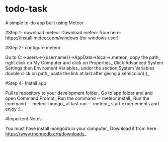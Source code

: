 # todo-task
A simple to-do app built using Meteor

#Step 1- download meteor
Download meteor from here: https://install.meteor.com/windows (for windows user)

#Step 2- configure meteor

Go to C:->users->{{username}}->AppData->local->.meteor_
copy the path_
right click on My Computer and click on Properties_
Click Advanced System Settings then Enviroment Variables_
under the section System Variables double click on path_
paste the link at last after giving a semicolon(;)_

#Step 4- Install app

Pull te repository to your development folder_
Go to app folder and and open Command Prompt_
Run the command  -- meteor install_
Run the command -- meteor mongo_
at last run -- meteor_
start experiements and  enjoy :)_



#Importent Notes

You must have install mongodb in your computer_
Download it from here :  https://www.mongodb.org/downloads_ 




